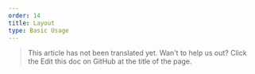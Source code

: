 ```yaml
---
order: 14
title: Layout
type: Basic Usage
---
```


> This article has not been translated yet. Wan't to help us out? Click the Edit this doc on GitHub at the title of the page.
